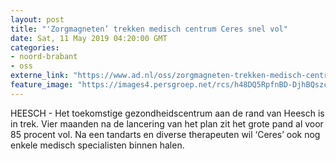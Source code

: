 ```yaml
---
layout: post
title: "'Zorgmagneten’ trekken medisch centrum Ceres snel vol"
date: Sat, 11 May 2019 04:20:00 GMT
categories: 
- noord-brabant 
- oss 
externe_link: "https://www.ad.nl/oss/zorgmagneten-trekken-medisch-centrum-ceres-snel-vol~a30bda14/"
feature_image: "https://images4.persgroep.net/rcs/h48DQ5RpfnBD-DjhBQszcGbxCZo/diocontent/147725480/_fitwidth/400/?appId=21791a8992982cd8da851550a453bd7f&quality=0.7"
---
```


HEESCH - Het toekomstige gezondheidscentrum aan de rand van Heesch is in trek. Vier maanden na de lancering van het plan zit het grote pand al voor 85 procent vol. Na een tandarts en diverse therapeuten wil ‘Ceres’ ook nog enkele medisch specialisten  binnen halen.
